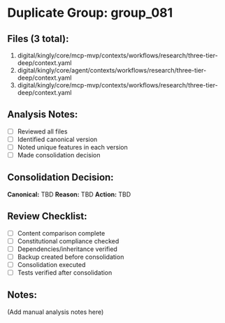 # Duplicate Group: group_081

## Files (3 total):
1. digital/kingly/core/mcp-mvp/contexts/workflows/research/three-tier-deep/context.yaml
2. digital/kingly/core/agent/contexts/workflows/research/three-tier-deep/context.yaml
3. digital/kingly/core/mcp-mvp/contexts/workflows/research/three-tier-deep/context.yaml

## Analysis Notes:
- [ ] Reviewed all files
- [ ] Identified canonical version
- [ ] Noted unique features in each version
- [ ] Made consolidation decision

## Consolidation Decision:
**Canonical:** TBD
**Reason:** TBD
**Action:** TBD

## Review Checklist:
- [ ] Content comparison complete
- [ ] Constitutional compliance checked
- [ ] Dependencies/inheritance verified
- [ ] Backup created before consolidation
- [ ] Consolidation executed
- [ ] Tests verified after consolidation

## Notes:
(Add manual analysis notes here)
